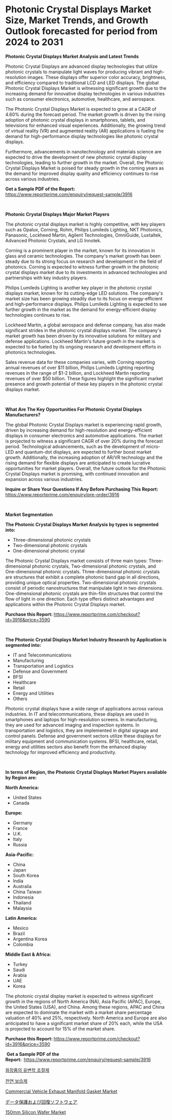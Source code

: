 <p><h1>Photonic Crystal Displays Market Size, Market Trends, and Growth Outlook forecasted for period from 2024 to 2031</h1></p><p><strong>Photonic Crystal Displays Market Analysis and Latest Trends</strong></p>
<p><p>Photonic Crystal Displays are advanced display technologies that utilize photonic crystals to manipulate light waves for producing vibrant and high-resolution images. These displays offer superior color accuracy, brightness, and efficiency compared to traditional LCD and LED displays. The global Photonic Crystal Displays Market is witnessing significant growth due to the increasing demand for innovative display technologies in various industries such as consumer electronics, automotive, healthcare, and aerospace.</p><p>The Photonic Crystal Displays Market is expected to grow at a CAGR of 4.60% during the forecast period. The market growth is driven by the rising adoption of photonic crystal displays in smartphones, tablets, and televisions for enhanced visual experiences. Additionally, the growing trend of virtual reality (VR) and augmented reality (AR) applications is fueling the demand for high-performance display technologies like photonic crystal displays.</p><p>Furthermore, advancements in nanotechnology and materials science are expected to drive the development of new photonic crystal display technologies, leading to further growth in the market. Overall, the Photonic Crystal Displays Market is poised for steady growth in the coming years as the demand for improved display quality and efficiency continues to rise across various industries.</p></p>
<p><strong>Get a Sample PDF of the Report:&nbsp;</strong> <a href="https://www.reportprime.com/enquiry/request-sample/3916">https://www.reportprime.com/enquiry/request-sample/3916</a></p>
<p>&nbsp;</p>
<p><strong>Photonic Crystal Displays Major Market Players</strong></p>
<p><p>The photonic crystal displays market is highly competitive, with key players such as Opalux, Corning, Rohm, Philips Lumileds Lighting, NKT Photonics, Panasonic, Lockheed Martin, Agilent Technologies, OmniGuide, Luxtaltek, Advanced Photonic Crystals, and LG Innotek.</p><p>Corning is a prominent player in the market, known for its innovation in glass and ceramic technologies. The company's market growth has been steady due to its strong focus on research and development in the field of photonics. Corning is expected to witness further growth in the photonic crystal displays market due to its investments in advanced technologies and partnerships with key industry players.</p><p>Philips Lumileds Lighting is another key player in the photonic crystal displays market, known for its cutting-edge LED solutions. The company's market size has been growing steadily due to its focus on energy-efficient and high-performance displays. Philips Lumileds Lighting is expected to see further growth in the market as the demand for energy-efficient display technologies continues to rise.</p><p>Lockheed Martin, a global aerospace and defense company, has also made significant strides in the photonic crystal displays market. The company's market growth has been driven by its innovative solutions for military and defense applications. Lockheed Martin's future growth in the market is expected to be fueled by its ongoing research and development efforts in photonics technologies.</p><p>Sales revenue data for these companies varies, with Corning reporting annual revenues of over $11 billion, Philips Lumileds Lighting reporting revenues in the range of $1-2 billion, and Lockheed Martin reporting revenues of over $50 billion. These figures highlight the significant market presence and growth potential of these key players in the photonic crystal displays market.</p></p>
<p>&nbsp;</p>
<p><strong>What Are The Key Opportunities For Photonic Crystal Displays Manufacturers?</strong></p>
<p><p>The global Photonic Crystal Displays market is experiencing rapid growth, driven by increasing demand for high-resolution and energy-efficient displays in consumer electronics and automotive applications. The market is projected to witness a significant CAGR of over 20% during the forecast period. Technological advancements, such as the development of micro-LED and quantum-dot displays, are expected to further boost market growth. Additionally, the increasing adoption of AR/VR technology and the rising demand for flexible displays are anticipated to create lucrative opportunities for market players. Overall, the future outlook for the Photonic Crystal Displays market is promising, with continued innovation and expansion across various industries.</p></p>
<p><strong>Inquire or Share Your Questions If Any Before Purchasing This Report:</strong> <a href="https://www.reportprime.com/enquiry/pre-order/3916">https://www.reportprime.com/enquiry/pre-order/3916</a></p>
<p>&nbsp;</p>
<p><strong>Market Segmentation</strong></p>
<p><strong>The Photonic Crystal Displays Market Analysis by types is segmented into:</strong></p>
<p><ul><li>Three-dimensional photonic crystals</li><li>Two-dimensional photonic crystals</li><li>One-dimensional photonic crystal</li></ul></p>
<p><p>The Photonic Crystal Displays market consists of three main types: Three-dimensional photonic crystals, Two-dimensional photonic crystals, and One-dimensional photonic crystals. Three-dimensional photonic crystals are structures that exhibit a complete photonic band gap in all directions, providing unique optical properties. Two-dimensional photonic crystals consist of periodic nanostructures that manipulate light in two dimensions. One-dimensional photonic crystals are thin-film structures that control the flow of light in one direction. Each type offers distinct advantages and applications within the Photonic Crystal Displays market.</p></p>
<p><strong>Purchase this Report:&nbsp;</strong><a href="https://www.reportprime.com/checkout?id=3916&price=3590">https://www.reportprime.com/checkout?id=3916&price=3590</a></p>
<p>&nbsp;</p>
<p><strong>The Photonic Crystal Displays Market Industry Research by Application is segmented into:</strong></p>
<p><ul><li>IT and Telecommunications</li><li>Manufacturing</li><li>Transportation and Logistics</li><li>Defense and Government</li><li>BFSI</li><li>Healthcare</li><li>Retail</li><li>Energy and Utilities</li><li>Others</li></ul></p>
<p><p>Photonic crystal displays have a wide range of applications across various industries. In IT and telecommunications, these displays are used in smartphones and laptops for high-resolution screens. In manufacturing, they are used for advanced imaging and inspection systems. In transportation and logistics, they are implemented in digital signage and control panels. Defense and government sectors utilize these displays for military equipment and communication systems. BFSI, healthcare, retail, energy and utilities sectors also benefit from the enhanced display technology for improved efficiency and productivity.</p></p>
<p>&nbsp;</p>
<p><strong>In terms of Region, the Photonic Crystal Displays Market Players available by Region are:</strong></p>
<p>
    <p> <strong> North America: </strong>
        <ul>
            <li>United States</li>
            <li>Canada</li>
        </ul>
        </p> 
    <p> <strong> Europe: </strong>
        <ul>
            <li>Germany</li>
            <li>France</li>
            <li>U.K.</li>
            <li>Italy</li>
            <li>Russia</li>
        </ul>
        </p> 
    <p> <strong> Asia-Pacific: </strong>
        <ul>
            <li>China</li>
            <li>Japan</li>
            <li>South Korea</li>
            <li>India</li>
            <li>Australia</li>
            <li>China Taiwan</li>
            <li>Indonesia</li>
            <li>Thailand</li>
            <li>Malaysia</li>
        </ul>
        </p> 
    <p> <strong> Latin America: </strong>
        <ul>
            <li>Mexico</li>
            <li>Brazil</li>
            <li>Argentina Korea</li>
            <li>Colombia</li>
        </ul>
        </p> 
    <p> <strong> Middle East & Africa: </strong>
        <ul>
            <li>Turkey</li>
            <li>Saudi</li>
            <li>Arabia</li>
            <li>UAE</li>
            <li>Korea</li>
        </ul>
    </p>
    </p>
<p><p>The photonic crystal display market is expected to witness significant growth in the regions of North America (NA), Asia Pacific (APAC), Europe, the United States (USA), and China. Among these regions, APAC and China are expected to dominate the market with a market share percentage valuation of 40% and 25%, respectively. North America and Europe are also anticipated to have a significant market share of 20% each, while the USA is projected to account for 15% of the market share.</p></p>
<p><strong>Purchase this Report: </strong><a href="https://www.reportprime.com/checkout?id=3916&price=3590">https://www.reportprime.com/checkout?id=3916&price=3590</a></p>
<p>&nbsp;<strong>Get a Sample PDF of the Report:&nbsp;&nbsp;</strong><a href="https://www.reportprime.com/enquiry/request-sample/3916">https://www.reportprime.com/enquiry/request-sample/3916</a></p>
<p><strong></strong></p>
<p><p><a href="https://github.com/lzuwsfreyoq70/Market-Research-Report-List-1/blob/main/366425613831.md">화장품의 유변학 조절제</a></p><p><a href="https://github.com/TrevorKruvalis5678/Market-Research-Report-List-1/blob/main/605930313832.md">천연 보습제</a></p><p><a href="https://issuu.com/reportprime-2/docs/commercial-vehicle-exhaust-manifold-gasket-market-">Commercial Vehicle Exhaust Manifold Gasket Market</a></p><p><a href="https://github.com/vtbvgl20191192/Market-Research-Report-List-1/blob/main/696241914799.md">データ保護および回復ソフトウェア</a></p><p><a href="https://github.com/mbisetmhermsr/Market-Research-Report-List-1/blob/main/150mm-silicon-wafer-market.md">150mm Silicon Wafer Market</a></p></p>